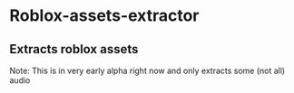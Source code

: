 # Roblox-assets-extractor
## Extracts roblox assets
Note: This is in very early alpha right now and only extracts some (not all) audio
